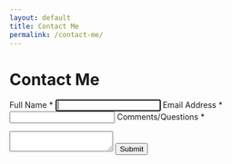 ```yaml
---
layout: default
title: Contact Me
permalink: /contact-me/
---
```


<h1>Contact Me</h1>	    	

<!-- <div formsappId="660aa8bcdfce997e94be3110"></div>
<script src="https://forms.app/static/embed.js" type="text/javascript" async defer onload="new formsapp('660aa8bcdfce997e94be3110', 'standard', {'width':'100vw','height':'1100px',
'opacity':1});"></script> -->

<form class="" target="_self" enctype="multipart/form-data" action="https://formkeep.com/f/0c2269690fb7" accept-charset="UTF-8" method="post">

<label title="required" for="Full_Name">Full Name *</label>
<input type="text" name="Full Name" id="Full_Name" required="required" autofocus="autofocus" class="form-control" />
<label title="required" for="Email_Address">Email Address *</label>
<input type="email" name="Email Address" id="Email_Address" required="required" class="form-control" />
<label title="required" for="Comments_Questions">Comments/Questions *</label>
<textarea name="Comments/Questions" id="Comments_Questions" required="required" class="form-control"></textarea>
<input type="submit" value="Submit" class="btn btn-block btn-primary" data-disable-with="Submit" />
</form>